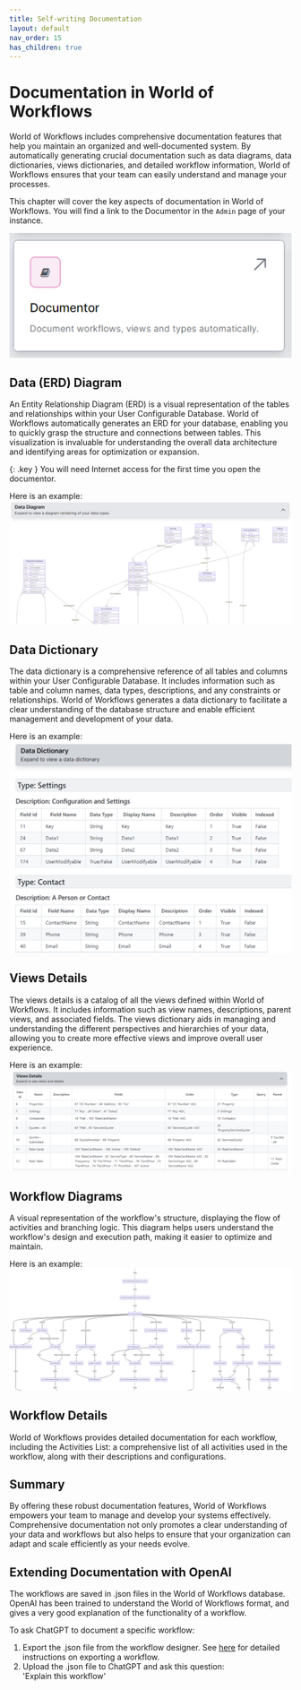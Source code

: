 ```yaml
---
title: Self-writing Documentation
layout: default
nav_order: 15
has_children: true
---
```


# Documentation in World of Workflows

World of Workflows includes comprehensive documentation features that help you maintain an organized and well-documented system. By automatically generating crucial documentation such as data diagrams, data dictionaries, views dictionaries, and detailed workflow information, World of Workflows ensures that your team can easily understand and manage your processes.

This chapter will cover the key aspects of documentation in World of Workflows.  You will find a link to the Documentor in the `Admin` page of your instance.

![alt text](image-11.png)


## Data (ERD) Diagram

An Entity Relationship Diagram (ERD) is a visual representation of the tables and relationships within your User Configurable Database. World of Workflows automatically generates an ERD for your database, enabling you to quickly grasp the structure and connections between tables. This visualization is invaluable for understanding the overall data architecture and identifying areas for optimization or expansion.  

{: .key }
You will need Internet access for the first time you open the documentor.  

Here is an example:
![alt text](image-3.png)

## Data Dictionary

The data dictionary is a comprehensive reference of all tables and columns within your User Configurable Database. It includes information such as table and column names, data types, descriptions, and any constraints or relationships. World of Workflows generates a data dictionary to facilitate a clear understanding of the database structure and enable efficient management and development of your data.

Here is an example:
![alt text](image-1.png)

## Views Details

The views details is a catalog of all the views defined within World of Workflows. It includes information such as view names, descriptions, parent views, and associated fields. The views dictionary aids in managing and understanding the different perspectives and hierarchies of your data, allowing you to create more effective views and improve overall user experience.

Here is an example:
![alt text](image-2.png)

## Workflow Diagrams

A visual representation of the workflow's structure, displaying the flow of activities and branching logic. This diagram helps users understand the workflow's design and execution path, making it easier to optimize and maintain.

Here is an example:
![alt text](image-4.png)

## Workflow Details

World of Workflows provides detailed documentation for each workflow, including the Activities List: a comprehensive list of all activities used in the workflow, along with their descriptions and configurations.


## Summary

By offering these robust documentation features, World of Workflows empowers your team to manage and develop your systems effectively. Comprehensive documentation not only promotes a clear understanding of your data and workflows but also helps to ensure that your organization can adapt and scale efficiently as your needs evolve.

## Extending Documentation with OpenAI

The workflows are saved in .json files in the World of Workflows database.  OpenAI has been trained to understand the World of Workflows format, and gives a very good explanation of the functionality of a workflow.

To ask ChatGPT to document a specific workflow:
1. Export the .json file from the workflow designer.  See [here](../10_ManagingWorkflows/duplicatingWorkflows.html) for detailed instructions on exporting a workflow.
2. Upload the .json file to ChatGPT and ask this question:  
    'Explain this workflow'

